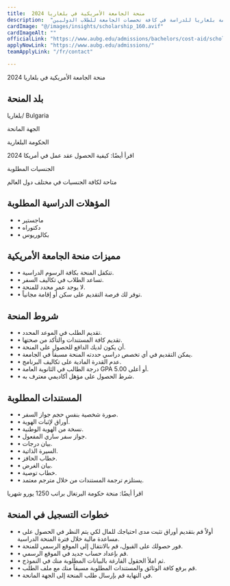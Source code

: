```yaml
---
title:  منحة الجامعة الأمريكية في بلغاريا 2024 
description:  "منحة الجامعة الأمريكية في الكويت الممولة بالكامل من حكومة بلغاريا للدراسة في كافة تخصصات الجامعة للطلاب الدوليين" 
cardImage: "@/images/insights/scholarship_160.avif" 
cardImageAlt: "" 
officialLink: "https://www.aubg.edu/admissions/bachelors/cost-aid/scholarships/" 
applyNowLink: "https://www.aubg.edu/admissions/" 
teamApplyLink: "/fr/contact"

---
```


منحة الجامعة الأمريكية في بلغاريا 2024

## بلد المنحة

بلغاريا/ Bulgaria

الجهة المانحة

الحكومة البلغارية

اقرأ أيضًا: كيفية الحصول عقد عمل في أمريكا 2024

الجنسيات المطلوبة

متاحة لكافة الجنسيات في مختلف دول العالم

## المؤهلات الدراسية المطلوبة

- • ماجستير
- • دكتوراه
- • بكالوريوس

## مميزات منحة الجامعة الأمريكية

- • تتكفل المنحة بكافة الرسوم الدراسية.
- • تساعد الطلاب في تكاليف السفر.
- • لا يوجد عمر محدد للمنحة.
- • توفر لك فرصة التقديم على سكن أو إقامة مجانياً.

## شروط المنحة

- • تقديم الطلب في الموعد المحدد.
- • تقديم كافة المستندات والتأكد من صحتها.
- • أن يكون لديك الدافع للحصول على المنحة.
- • يمكن التقديم في أي تخصص دراسي حددته المنحة مسبقاً في الجامعة.
- • عدم القدرة المادية على تكاليف البرنامج.
- • درجة الطالب في الثانوية العامة GPA 5.00 أو أعلى.
- • شرط الحصول على مؤهل أكاديمي معترف به.

## المستندات المطلوبة

- • صورة شخصية بنفس حجم جواز السفر.
- • أوراق لإثبات الهوية.
- • نسخة من الهوية الوطنية.
- • جواز سفر ساري المفعول.
- • بيان درجات.
- • السيرة الذاتية.
- • خطاب الحافز.
- • بيان الغرض.
- • خطاب توصية.
- • يستلزم ترجمة المستندات من خلال مترجم معتمد.

اقرأ أيضًا: منحة حكومة البرتغال براتب 1250 يورو شهريا

## خطوات التسجيل في المنحة

- • أولاً قم بتقديم أوراق تثبت مدى احتياجك للمال لكي يتم النظر في الحصول على مساعدة مالية خلال فترة المنحة الدراسية.
- • فور حصولك على القبول، قم بالانتقال إلى الموقع الرسمي للمنحة.
- • قم بإعداد حساب جديد في الموقع الرسمي.
- • ثم املأ الحقول الفارغة بالبيانات المطلوبة منك في النموذج.
- • قم برفع كافة الوثائق والمستندات المطلوبة مسبقاً منك مع ملف الطلب.
- • في النهاية قم بإرسال طلب المنحة إلى الجهة المانحة.

